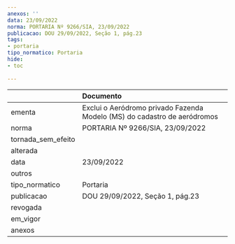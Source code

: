 ```yaml
---
anexos: ''
data: 23/09/2022
norma: PORTARIA Nº 9266/SIA, 23/09/2022
publicacao: DOU 29/09/2022, Seção 1, pág.23
tags:
- portaria
tipo_normatico: Portaria
hide: 
- toc 
 
---
```


|                    | Documento                                                                |
|:-------------------|:-------------------------------------------------------------------------|
| ementa             | Exclui o Aeródromo privado Fazenda Modelo (MS) do cadastro de aeródromos |
| norma              | PORTARIA Nº 9266/SIA, 23/09/2022                                         |
| tornada_sem_efeito |                                                                          |
| alterada           |                                                                          |
| data               | 23/09/2022                                                               |
| outros             |                                                                          |
| tipo_normatico     | Portaria                                                                 |
| publicacao         | DOU 29/09/2022, Seção 1, pág.23                                          |
| revogada           |                                                                          |
| em_vigor           |                                                                          |
| anexos             |                                                                          |
